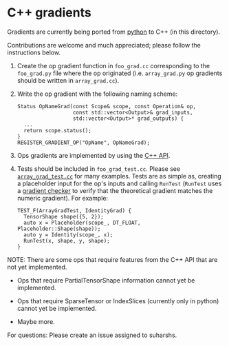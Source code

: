 # C++ gradients

Gradients are currently being ported from
[python](https://github.com/machina/machina/tree/master/machina/python/ops)
to C++ (in this directory).

Contributions are welcome and much appreciated; please follow the instructions
below.

1.  Create the op gradient function in `foo_grad.cc` corresponding to the
    `foo_grad.py` file where the op originated (i.e. `array_grad.py` op
    gradients should be written in `array_grad.cc`).

2.  Write the op gradient with the following naming scheme:

    ```
    Status OpNameGrad(const Scope& scope, const Operation& op,
                      const std::vector<Output>& grad_inputs,
                      std::vector<Output>* grad_outputs) {
      ...
      return scope.status();
    }
    REGISTER_GRADIENT_OP("OpName", OpNameGrad);
    ```

3.  Ops gradients are implemented by using the
    [C++ API](https://www.machina.org/api_docs/cc/).

4.  Tests should be included in `foo_grad_test.cc`. Please see
    [`array_grad_test.cc`](https://github.com/machina/machina/blob/master/machina/cc/gradients/array_grad_test.cc)
    for many examples. Tests are as simple as, creating a placeholder input for
    the op's inputs and calling `RunTest` (`RunTest` uses a
    [gradient checker](https://github.com/machina/machina/blob/master/machina/cc/framework/gradient_checker.cc)
    to verify that the theoretical gradient matches the numeric gradient). For
    example:

    ```
    TEST_F(ArrayGradTest, IdentityGrad) {
      TensorShape shape({5, 2});
      auto x = Placeholder(scope_, DT_FLOAT, Placeholder::Shape(shape));
      auto y = Identity(scope_, x);
      RunTest(x, shape, y, shape);
    }
    ```

NOTE: There are some ops that require features from the C++ API that are not yet
implemented.

*   Ops that require PartialTensorShape information cannot yet be implemented.

*   Ops that require SparseTensor or IndexSlices (currently only in python)
    cannot yet be implemented.

*   Maybe more.

For questions: Please create an issue assigned to suharshs.
